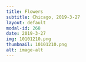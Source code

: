 ```yaml
---
title: Flowers
subtitle: Chicago, 2019-3-27
layout: default
modal-id: 268
date: 2019-3-27
img: 10101210.png
thumbnail: 10101210.png
alt: image-alt
---
```

